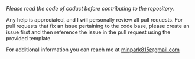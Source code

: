 *Please read the code of coduct before contributing to the repository.*

Any help is appreciated, and I will personally review all pull requests. For pull requests that fix an issue pertaining to the code base, please create an issue first and then reference the issue in the pull request using the provided template.

For additional information you can reach me at minpark815@gmail.com
